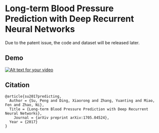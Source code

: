 # Long-term Blood Pressure Prediction with Deep Recurrent Neural Networks

Due to the patent issue, the code and dataset will be released later. 

## Demo
[![Alt text for your video](https://www.youtube.com/watch?v=XrGDeM75zsc&feature=youtu.be/0.jpg)](https://www.youtube.com/watch?v=XrGDeM75zsc&feature=youtu.be)


## Citation
    @article{su2017predicting,
      Author = {Su, Peng and Ding, Xiaorong and Zhang, Yuanting and Miao, Fen and Zhao, Ni},
      Title = {Long-term Blood Pressure Prediction with Deep Recurrent Neural Networks},
	    Journal = {arXiv preprint arXiv:1705.04524},
	  Year = {2017}
    }
    
  
